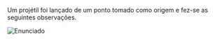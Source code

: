 Um projétil foi lançado de um ponto tomado como origem e fez-se as seguintes observações.

![Enunciado](https://github.com/iamdiegosanches/analise_numerica/blob/main/Questionarios/parte2/questao_grafico/enunciado.png)
